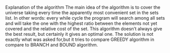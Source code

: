 Explanation of the algorithm
The main idea of the algorithm is to cover the universe taking every time the apparently most convenient set in the sets list. In other words: every while cycle the program will search among all sets and will take the one with the highest ratio between the elements not yet covered and the relative cost of the set. This algorithm doesn’t always give the best result, but certainly it gives an optimal one.
The solution is not exactly what was asked for,but it tries to compare GREEDY algorithm in compare to BRANCH and BOUND algorithm.

